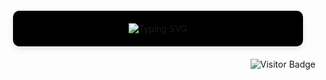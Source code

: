 <div align="center">
  <div style="background-color: #000000; border-radius: 10px; padding: 20px; margin: 20px; box-shadow: 0 4px 8px rgba(0, 0, 0, 0.1);">
    <img src="https://readme-typing-svg.herokuapp.com?font=JetBrains+Mono&weight=600&size=40&duration=3000&pause=1000&color=FFFFFF&center=true&vCenter=true&random=false&width=500&height=70&lines=Hi+There!+%F0%9F%91%8B;I'm+Rishit!" alt="Typing SVG" />
  </div>
  
  <p align="right">
    <img src="https://visitor-badge.laobi.icu/badge?page_id=rishit&style=flat-square&color=000000" alt="Visitor Badge" />
  </p>
</div>
